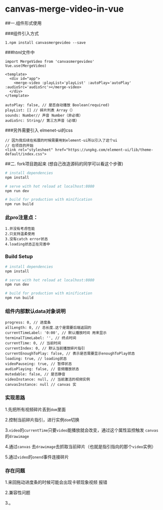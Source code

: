 # canvas-merge-video-in-vue
##一.组件形式使用

###组件引入方式
```
1.npm install canvasmergevideo --save

```
###html文件中
```
import MergeVideo from 'canvasmergevideo'
Vue.use(MergeVideo)

```

```
<template>
  <div id="app">
    <merge-video :playList='playList' :autoPlay='autoPlay' :audioSrc='audioSrc'></merge-video>
  </div>
</template>

```

```
autoPlay: false, // 是否自动播放 Boolean(required)
playList: [] // 碎片列表 Array（）
sounds: Number// 声音 Number（非必填）
audioSrc: String// 第三方声音（必填）
```
###另外需要引入 elmenet-ui的css
```
// 因为我后续在拓展的时候需要用到element-ui所以引入了这个ui
// 在项目的开始
<link rel="stylesheet" href="https://unpkg.com/element-ui/lib/theme-default/index.css">
```



##二. fork项目跑起来 (想自己改造源码的同学可以看这个步骤)
``` bash
# install dependencies
npm install

# serve with hot reload at localhost:8080
npm run dev

# build for production with minification
npm run build
```
### 此pro注意点：
```
1.并没有考虑性能
2.只支持温柔使用
3.没有catch error状态
4.loading状态正在完善中
```
### Build Setup

``` bash
# install dependencies
npm install

# serve with hot reload at localhost:8080
npm run dev

# build for production with minification
npm run build

```
### 组件内部默认data对象说明
```
progress: 0, // 进度条
allLength: 0, // 总长度.这个是需要后端返回的
currentTimeLabel: '0:00', // 默认播放时间 用来显示
terminalTimeLabel: '', // 终点时间
currentTime: 0, // 当前时间
currentIndex: 0, // 默认当前播放碎片指引
currentEnoughToPlay: false, // 表示是否需要显示enoughToPlay状态
loading: true, // loading状态
videoPauseing: true, // 暂停状态
audioPlaying: false, // 音频播放状态
mutedable: false, // 是否静音
videoInstance: null, // 当前激活的视频实例
canvasInstance: null // canvas 实

```

### 实现思路
1.先把所有视频碎片丢到`dom`里面

2.控制当前碎片指引，进行实例`dom`切换

3.`video`的`currentTime`只要`video`能播放就会改变，通过这个属性监控触发 `canvas`的`drawimage`

4.通过`canvas` 去`drawimage`去抓取当前碎片（也就是指引指向的那个`video`实例）

5.通过`video`的`onend`事件连接碎片

### 存在问题

1.来回拖动进度条的时候可能会出现卡顿现象视频 报错

2.兼容性问题

3.。
